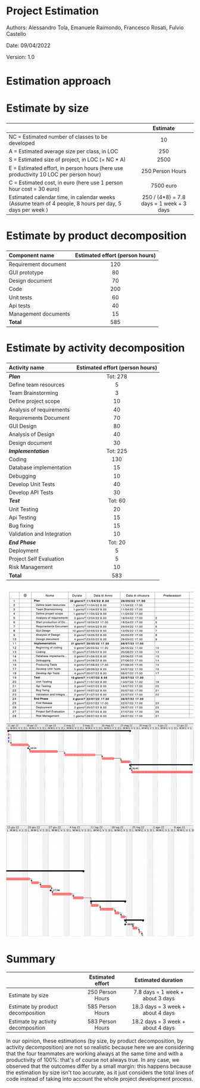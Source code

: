 # Project Estimation 

Authors: Alessandro Tola, Emanuele Raimondo, Francesco Rosati, Fulvio Castello 

Date: 09/04/2022

Version: 1.0


# Estimation approach

# Estimate by size
### 
|             | Estimate                        |             
| :----------- | :-------------------------------: |  
| NC = Estimated number of classes to be developed |           10             |             
|  A = Estimated average size per class, in LOC       |         250                   | 
| S = Estimated size of project, in LOC (= NC * A) | 2500 |
| E = Estimated effort, in person hours (here use productivity 10 LOC per person hour)  |        250 Person Hours                              |   
| C = Estimated cost, in euro (here use 1 person hour cost = 30 euro) | 7500 euro | 
| Estimated calendar time, in calendar weeks (Assume team of 4 people, 8 hours per day, 5 days per week ) |    250 / (4*8) = 7.8 days = 1 week + 3 days                |               

# Estimate by product decomposition
### 
|         Component name    | Estimated effort (person hours)   |             
| :----------- | :-------------------------------: | 
| Requirement document    | 120 |
| GUI prototype | 80 |
| Design document | 70 |
| Code | 200 |
| Unit tests | 60 |
| Api tests | 40 |
| Management documents  | 15 |
| **Total** | 585 |


# Estimate by activity decomposition
### 
|         Activity name    | Estimated effort (person hours)   |             
| :----------- | :-------------------------------: | 
| ___Plan___ | Tot: 278 |
| Define team resources | 5 |
| Team Brainstorming | 3 |
| Define project scope | 10 |
| Analysis of requirements | 40 |
| Requirements Document | 70 |
| GUI Design | 80 |
| Analysis of Design | 40 |
| Design document| 30 |
| ___Implementation___ | Tot: 225 |
| Coding | 130 |
| Database implementation | 15 |
| Debugging | 10 |
| Develop Unit Tests | 40 |
| Develop API Tests | 30 |
| ___Test___ | Tot: 60 |
| Unit Testing | 20 |
| Api Testing | 15 |
| Bug fixing | 15 |
| Validation and Integration | 10 |
| ___End Phase___ | Tot: 20 |
| Deployment | 5 | 
| Project Self Evaluation | 5 |
| Risk Management | 10 | 
| **Total** | 583 |


###

![Gantt Chart1](Images/EstimationDocument/GanttChartImg1.png)
![Gantt Chart2](Images/EstimationDocument/GanttChartImg2.png) 
![Gantt Chart3](Images/EstimationDocument/GanttChartImg3.png)

# Summary

|             | Estimated effort                        |   Estimated duration |          
| :----------- | :-------------------------------: | :---------------: |
| Estimate by size | 250 Person Hours | 7.8 days = 1 week + about 3 days |
| Estimate by product decomposition | 585 Person Hours | 18.3 days = 3 week + about 4 days |
| Estimate by activity decomposition | 583 Person Hours | 18.2 days = 3 week + about 4 days |

In our opinion, these estimations (by size, by product decomposition, by activity decomposition) are not so realistic because here we are considering that the four teammates are working always at the same time and with a productivity of 100%: that's of course not always true.
In any case, we observed that the outcomes differ by a small margin: this happens because the estimation by size isn't too accurate, as it just considers the total lines of code instead of taking into account the whole project development process. 
